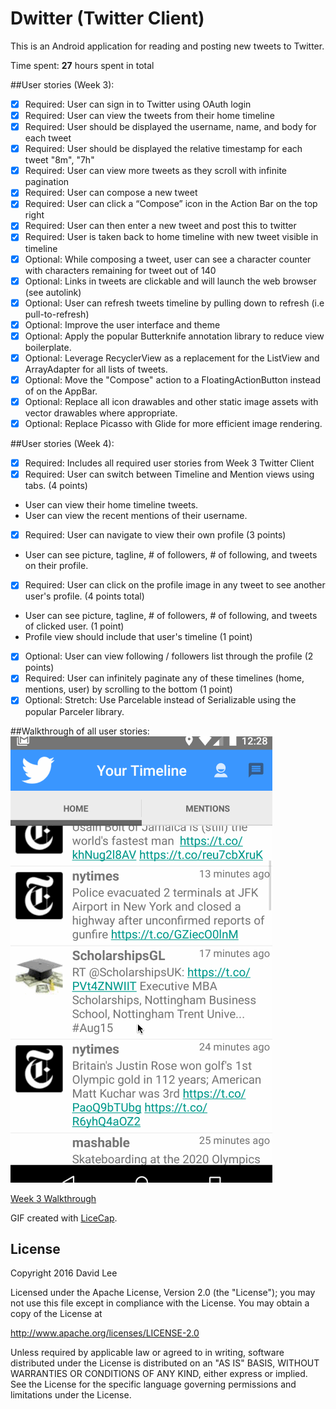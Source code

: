 # Dwitter (Twitter Client)

This is an Android application for reading and posting new tweets to Twitter.

Time spent: **27** hours spent in total

##User stories (Week 3):
- [x] Required: User can sign in to Twitter using OAuth login
- [x] Required: User can view the tweets from their home timeline
- [x] Required: User should be displayed the username, name, and body for each
  tweet
- [x] Required: User should be displayed the relative timestamp for each tweet
  "8m", "7h"
- [x] Required: User can view more tweets as they scroll with infinite
  pagination
- [x] Required: User can compose a new tweet
- [x] Required: User can click a “Compose” icon in the Action Bar on the top
  right
- [x] Required: User can then enter a new tweet and post this to twitter
- [x] Required: User is taken back to home timeline with new tweet visible in
  timeline
- [x] Optional: While composing a tweet, user can see a character counter with
  characters remaining for tweet out of 140
- [x] Optional: Links in tweets are clickable and will launch the web browser
  (see autolink)
- [x] Optional: User can refresh tweets timeline by pulling down to refresh (i.e
  pull-to-refresh)
- [x] Optional: Improve the user interface and theme
- [x] Optional: Apply the popular Butterknife annotation library to reduce view
  boilerplate.
- [x] Optional: Leverage RecyclerView as a replacement for the ListView and
  ArrayAdapter for all lists of tweets.
- [x] Optional: Move the "Compose" action to a FloatingActionButton instead of
  on the AppBar.
- [x] Optional: Replace all icon drawables and other static image assets with
  vector drawables where appropriate.
- [x] Optional: Replace Picasso with Glide for more efficient image rendering.

##User stories (Week 4):
- [x] Required: Includes all required user stories from Week 3 Twitter Client
- [x] Required: User can switch between Timeline and Mention views using tabs.
  (4 points)
- User can view their home timeline tweets.
- User can view the recent mentions of their username.
- [x] Required: User can navigate to view their own profile (3 points)
- User can see picture, tagline, # of followers, # of following, and tweets on
  their profile.
- [x] Required: User can click on the profile image in any tweet to see another
  user's profile. (4 points total)
- User can see picture, tagline, # of followers, # of following, and tweets of
  clicked user. (1 point)
- Profile view should include that user's timeline (1 point)
- [x] Optional: User can view following / followers list through the profile (2
  points)
- [x] Required: User can infinitely paginate any of these timelines (home,
  mentions, user) by scrolling to the bottom (1 point)
- [x] Optional: Stretch: Use Parcelable instead of Serializable using the
  popular Parceler library.

##Walkthrough of all user stories:
<img src='https://github.com/realdlee/Dwitter/blob/master/walkthrough3.gif'
title='Video Walkthrough' width='' alt='Video Walkthrough' />

[Week 3 Walkthrough](https://github.com/realdlee/Dwitter/blob/master/walkthrough.gif)

GIF created with [LiceCap](http://www.cockos.com/licecap/).

## License

Copyright 2016 David Lee

Licensed under the Apache License, Version 2.0 (the "License");
you may not use this file except in compliance with the License.
You may obtain a copy of the License at

  http://www.apache.org/licenses/LICENSE-2.0

Unless required by applicable law or agreed to in writing, software
distributed under the License is distributed on an "AS IS" BASIS,
WITHOUT WARRANTIES OR CONDITIONS OF ANY KIND, either express or implied.
See the License for the specific language governing permissions and
limitations under the License.
